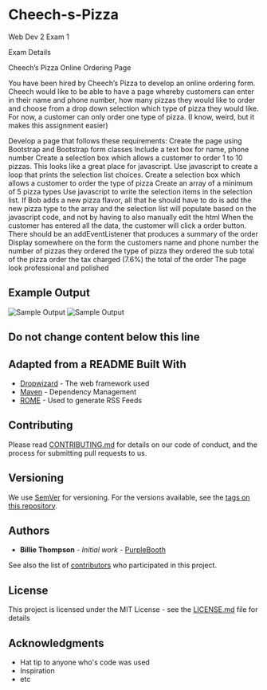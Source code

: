 # Cheech-s-Pizza
Web Dev 2 Exam 1

Exam Details

Cheech’s Pizza Online Ordering Page

You have been hired by Cheech’s Pizza to develop an online ordering form. Cheech would like to be able to have a page whereby customers can enter in their name and phone number, how many pizzas they would like to order and choose from a drop down selection which type of pizza they would like. For now, a customer can only order one type of pizza. (I know, weird, but it makes this assignment easier)

Develop a page that follows these requirements: Create the page using Bootstrap and Bootstrap form classes Include a text box for name, phone number Create a selection box which allows a customer to order 1 to 10 pizzas. This looks like a great place for javascript. Use javascript to create a loop that prints the selection list choices. Create a selection box which allows a customer to order the type of pizza Create an array of a minimum of 5 pizza types Use javascript to write the selection items in the selection list. If Bob adds a new pizza flavor, all that he should have to do is add the new pizza type to the array and the selection list will populate based on the javascript code, and not by having to also manually edit the html When the customer has entered all the data, the customer will click a order button. There should be an addEventListener that produces a summary of the order Display somewhere on the form the customers name and phone number the number of pizzas they ordered the type of pizza they ordered the sub total of the pizza order the tax charged (7.6%) the total of the order The page look professional and polished

## Example Output

![Sample Output](img/index.jpg)
![Sample Output](img/order.jpg)

## Do not change content below this line
## Adapted from a README Built With

* [Dropwizard](http://www.dropwizard.io/1.0.2/docs/) - The web framework used
* [Maven](https://maven.apache.org/) - Dependency Management
* [ROME](https://rometools.github.io/rome/) - Used to generate RSS Feeds

## Contributing

Please read [CONTRIBUTING.md](https://gist.github.com/PurpleBooth/b24679402957c63ec426) for details on our code of conduct, and the process for submitting pull requests to us.

## Versioning

We use [SemVer](http://semver.org/) for versioning. For the versions available, see the [tags on this repository](https://github.com/your/project/tags). 

## Authors

* **Billie Thompson** - *Initial work* - [PurpleBooth](https://github.com/PurpleBooth)

See also the list of [contributors](https://github.com/your/project/contributors) who participated in this project.

## License

This project is licensed under the MIT License - see the [LICENSE.md](LICENSE.md) file for details

## Acknowledgments

* Hat tip to anyone who's code was used
* Inspiration
* etc

